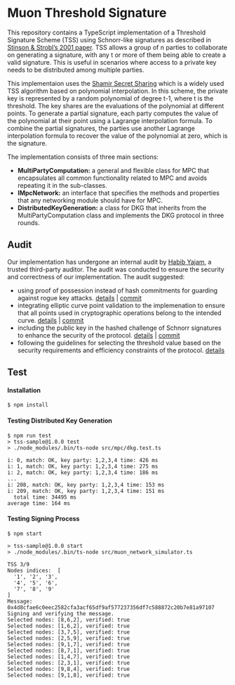 # Muon Threshold Signature

This repository contains a TypeScript implementation of a Threshold Signature Scheme (TSS) using Schnorr-like signatures as described in [Stinson & Strobl’s 2001 paper](https://dl.acm.org/doi/10.5555/646038.678297). TSS allows a group of n parties to collaborate on generating a signature, with any t or more of them being able to create a valid signature. This is useful in scenarios where access to a private key needs to be distributed among multiple parties.

This implementaion uses the [Shamir Secret Sharing](https://en.wikipedia.org/wiki/Shamir%27s_secret_sharing) which is a widely used TSS algorithm based on polynomial interpolation. In this scheme, the private key is represented by a random polynomial of degree t-1, where t is the threshold. The key shares are the evaluations of the polynomial at different points. To generate a partial signature, each party computes the value of the polynomial at their point using a Lagrange interpolation formula. To combine the partial signatures, the parties use another Lagrange interpolation formula to recover the value of the polynomial at zero, which is the signature.

The implementation consists of three main sections:
- **MultiPartyComputation:** a general and flexible class for MPC that encapsulates all common functionality related to MPC and avoids repeating it in the sub-classes.
- **IMpcNetwork:** an interface that specifies the methods and properties that any networking module should have for MPC.
- **DistributedKeyGeneration:** a class for DKG that inherits from the MultiPartyComputation class and implements the DKG protocol in three rounds.

## Audit
Our implementation has undergone an internal audit by [Habib Yajam](https://www.linkedin.com/in/habib-yajam-98b7126a), a trusted third-party auditor. The audit was conducted to ensure the security and correctness of our implementation. The audit suggested:
- using proof of possession instead of hash commitments for guarding against rogue key attacks. [details](audit/Proof%20of%20Possession%20in%20Schnorr.pdf) | [commit](https://github.com/muon-protocol/muon-threshold-signature/commit/4f304c65aa5d9499504228d6557aebee76704a1e)
- integrating elliptic curve point validation to the implemenation to ensure that all points used in cryptographic operations belong to the intended curve. [details](audit/Point%20Validation%20in%20Elliptic%20Curve%20Cryptography.pdf) | [commit](https://github.com/muon-protocol/muon-threshold-signature/commit/b2151593c7ba75e63815245fd4f2f2ce7198137d)
- including the public key in the hashed challenge of Schnorr signatures to enhance the security of the protocol. [details](audit/The%20Challenge%20Value%20in%20Schnorr%20Signature%20Schemes.pdf) | [commit](https://github.com/muon-protocol/muon-threshold-signature/commit/b2151593c7ba75e63815245fd4f2f2ce7198137d)
- following the guidelines for selecting the threshold value based on the security requirements and efficiency constraints of the protocol. [details](audit/Threshold%20Value%20in%20Threshold%20Signature%20Schemes.pdf)

## Test

#### Installation
```
$ npm install
```
#### Testing Distributed Key Generation
```
$ npm run test
> tss-sample@1.0.0 test
> ./node_modules/.bin/ts-node src/mpc/dkg.test.ts

i: 0, match: OK, key party: 1,2,3,4 time: 426 ms
i: 1, match: OK, key party: 1,2,3,4 time: 275 ms
i: 2, match: OK, key party: 1,2,3,4 time: 186 ms
...
i: 208, match: OK, key party: 1,2,3,4 time: 153 ms
i: 209, match: OK, key party: 1,2,3,4 time: 151 ms
  total time: 34495 ms
average time: 164 ms
```
#### Testing Signing Process

```
$ npm start

> tss-sample@1.0.0 start
> ./node_modules/.bin/ts-node src/muon_network_simulator.ts

TSS 3/9
Nodes indices:  [
  '1', '2', '3',
  '4', '5', '6',
  '7', '8', '9'
]
Message: 0x4d8cfae6c0eec2582cfa3acf65df9af577237356df7c588872c20b7e81a97107
Signing and verifying the message.
Selected nodes: [8,6,2], verified: true
Selected nodes: [1,6,2], verified: true
Selected nodes: [3,7,5], verified: true
Selected nodes: [2,5,9], verified: true
Selected nodes: [9,1,7], verified: true
Selected nodes: [8,7,1], verified: true
Selected nodes: [1,4,7], verified: true
Selected nodes: [2,3,1], verified: true
Selected nodes: [9,8,4], verified: true
Selected nodes: [9,1,8], verified: true
```

